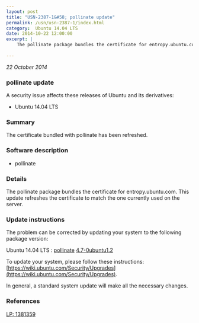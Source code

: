 ```yaml
---
layout: post
title: "USN-2387-1&#58; pollinate update"
permalink: /usn/usn-2387-1/index.html
category:  Ubuntu 14.04 LTS
date: 2014-10-22 12:00:00
excerpt: |
    The pollinate package bundles the certificate for entropy.ubuntu.com. This update refreshes the certificate to match the one currently used on the server. 
    
--- 
```

 
 

*22 October 2014*

### pollinate update

A security issue affects these releases of Ubuntu and its derivatives:

* Ubuntu 14.04 LTS

### Summary

The certificate bundled with pollinate has been refreshed. 

### Software description

* pollinate 

### Details

The pollinate package bundles the certificate for entropy.ubuntu.com. This update refreshes the certificate to match the one currently used on the server. 

### Update instructions

The problem can be corrected by updating your system to the following package version:

Ubuntu 14.04 LTS
 : [pollinate](https://launchpad.net/ubuntu/+source/pollinate) <span> [4.7-0ubuntu1.2](https://launchpad.net/ubuntu/+source/pollinate/4.7-0ubuntu1.2) </span> 

To update your system, please follow these instructions: [https://wiki.ubuntu.com/Security/Upgrades](https://wiki.ubuntu.com/Security/Upgrades).

In general, a standard system update will make all the necessary changes. 

### References

 
 [LP: 1381359](https://launchpad.net/bugs/1381359)
 

